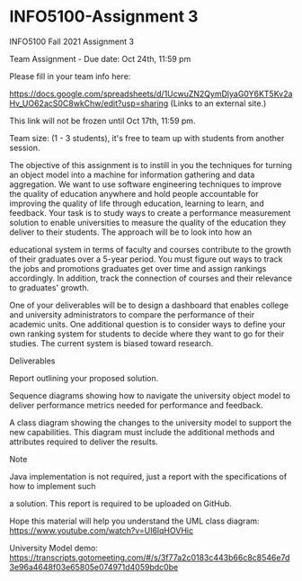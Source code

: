 # INFO5100-Assignment 3
INFO5100 Fall 2021 Assignment 3  

Team Assignment - Due date: Oct 24th, 11:59 pm

Please fill in your team info here:

https://docs.google.com/spreadsheets/d/1UcwuZN2QymDlyaG0Y6KT5Kv2aHv_UO62acS0C8wkChw/edit?usp=sharing (Links to an external site.)

This link will not be frozen until Oct 17th, 11:59 pm.

Team size: (1 - 3 students), it's free to team up with students from another session.

 

 The objective of this assignment is to instill in you the techniques for turning an object model into a machine for information gathering and data aggregation. We want to use software engineering techniques to improve the quality of education anywhere and hold people accountable for improving the quality of life through education, learning to learn, and feedback. Your task is to study ways to create a performance measurement solution to enable universities to measure the quality of the education they deliver to their students. The approach will be to look into how an

educational system in terms of faculty and courses contribute to the growth of their graduates over a 5-year period. You must figure out ways to track the jobs and promotions graduates get over time and assign rankings accordingly. In addition, track the connection of courses and their relevance to graduates' growth.

One of your deliverables will be to design a dashboard that enables college and university administrators to compare the performance of their academic units. One additional question is to consider ways to define your own ranking system for students to decide where they want to go for their studies. The current system is biased toward research.

Deliverables


	
Report outlining your proposed solution.
	
Sequence diagrams showing how to navigate the university object model to deliver performance metrics needed for performance and feedback.



	
A class diagram showing the changes to the university model to support the new capabilities. This diagram must include the additional methods and attributes required to deliver the results.


 

 

Note

Java implementation is not required, just a report with the specifications of how to implement such

a solution. This report is required to be uploaded on GitHub.

 

Hope this material will help you understand the UML class diagram: https://www.youtube.com/watch?v=UI6lqHOVHic

University Model demo: https://transcripts.gotomeeting.com/#/s/3f77a2c0183c443b66c8c8546e7d3e96a4648f03e65805e074971d4059bdc0be
